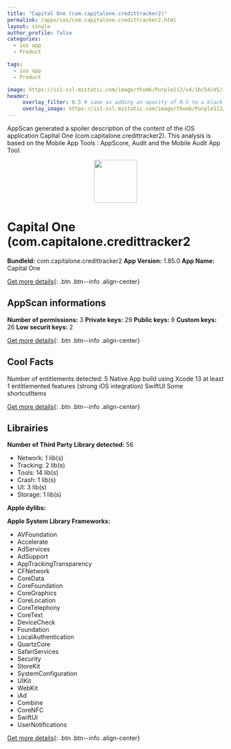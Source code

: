 ```yaml
---
title: "Capital One (com.capitalone.credittracker2)"
permalink: /apps/ios/com.capitalone.credittracker2.html
layout: single
author_profile: false
categories: 
  - ios app 
  - Product 

tags: 
  - ios app 
  - Product 

image: https://is1-ssl.mzstatic.com/image/thumb/Purple112/v4/1b/54/e5/1b54e546-a1cb-2e94-ad6b-5103dc31e796/AppIcon-1x_U007emarketing-0-4-0-sRGB-85-220.png/512x512bb.jpg
header: 
     overlay_filter: 0.5 # same as adding an opacity of 0.5 to a black background
     overlay_image: https://is1-ssl.mzstatic.com/image/thumb/Purple112/v4/1b/54/e5/1b54e546-a1cb-2e94-ad6b-5103dc31e796/AppIcon-1x_U007emarketing-0-4-0-sRGB-85-220.png/512x512bb.jpg
---
```

AppScan generated a spoiler description of the content of the iOS application Capital One (com.capitalone.credittracker2). This analysis is based on the Mobile App Tools : AppScore, Audit and the Mobile Audit App Tool.

  
  
<div style="text-align: center;"><img src="https://is1-ssl.mzstatic.com/image/thumb/Purple112/v4/1b/54/e5/1b54e546-a1cb-2e94-ad6b-5103dc31e796/AppIcon-1x_U007emarketing-0-4-0-sRGB-85-220.png/512x512bb.jpg" width="100" height="100"></div>  
  
# Capital One (com.capitalone.credittracker2

**BundleId:** com.capitalone.credittracker2
**App Version:** 1.85.0
**App Name:** Capital One


[Get more details](/pricing.html){: .btn .btn--info .align-center}  
  
## AppScan informations 

**Number of permissions:** 3
**Private keys:** 29
**Public keys:** 9
**Custom keys:** 26
**Low securit keys:** 2
  
[Get more details](/pricing.html){: .btn .btn--info .align-center}

## Cool Facts

Number of entitlements detected: 5
Native App
build using Xcode 13
at least 1 entitlemented features (strong iOS integration)
SwiftUI
Some shortcutItems 
  
[Get more details](/pricing.html){: .btn .btn--info .align-center}

## Librairies 
**Number of Third Party Library detected:** 56
- Network: 1 lib(s)
- Tracking: 2 lib(s)
- Tools: 14 lib(s)
- Crash: 1 lib(s)
- UI: 3 lib(s)
- Storage: 1 lib(s)

**Apple dylibs:**


**Apple System Library Frameworks:**
- AVFoundation
- Accelerate
- AdServices
- AdSupport
- AppTrackingTransparency
- CFNetwork
- CoreData
- CoreFoundation
- CoreGraphics
- CoreLocation
- CoreTelephony
- CoreText
- DeviceCheck
- Foundation
- LocalAuthentication
- QuartzCore
- SafariServices
- Security
- StoreKit
- SystemConfiguration
- UIKit
- WebKit
- iAd
- Combine
- CoreNFC
- SwiftUI
- UserNotifications


  
[Get more details](/pricing.html){: .btn .btn--info .align-center}

